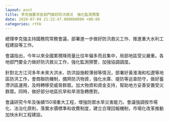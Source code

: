 ```yaml
---
layout: post
title: 李克強要求各部門做好防汛救災　強化監測預警
date: 2020-07-09 21:22:47.000000000 +08:00
categories: rthk
---
```


總理李克強主持國務院常務會議，部署進一步做好防汛救災工作、推進重大水利工程建設等工作。

會議指出，今年以來全國累積降雨量比往年偏多而且集中，局部地區受災嚴重。各地部門要全力做好防汛救災工作，強化監測預警，加強協調調度。

針對北方江河多年未來大洪水、防洪設施較薄弱等情況，部署好黃淮海和松遼等地區防洪工作，會商聯防機制，備齊防汛物資，強化水庫、堤防等巡查防守，做好蓄滯洪區運用，及時轉移受威脅群眾。加大物資和資金支持，幫助地方妥善安置受災群眾。同時，做好部分地區抗旱和旱澇急轉應對。

會議研究今年及後續150項重大工程，增強防禦水旱災害能力。會議強調按市場化、法治化原則，落實水價標準和收費制度，建立合理回報機制，市場化改革推動加快水利工程建設。
